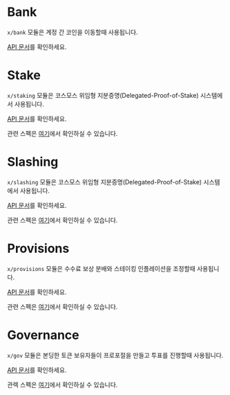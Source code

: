 # Bank

`x/bank` 모듈은 계정 간 코인을 이동할때 사용됩니다.

[API 문서](https://godoc.org/github.com/Dipper-Protocol/x/bank)를 확인하세요.

# Stake

`x/staking` 모듈은 코스모스 위임형 지분증명(Delegated-Proof-of-Stake) 시스템에서 사용됩니다.

[API 문서](https://godoc.org/github.com/Dipper-Protocol/x/staking)를 확인하세요.

관련 스펙은 [여기](https://github.com/Dipper-Protocol/tree/master/docs/spec/staking)에서 확인하실 수 있습니다.


# Slashing

`x/slashing` 모듈은 코스모스 위임형 지분증명(Delegated-Proof-of-Stake) 시스템에서 사용됩니다.

[API 문서](https://godoc.org/github.com/Dipper-Protocol/x/slashing)를 확인하세요.

관련 스펙은 [여기](https://github.com/Dipper-Protocol/tree/master/docs/spec/slashing)에서 확인하실 수 있습니다.

# Provisions

`x/provisions` 모듈은 수수료 보상 분배와 스테이킹 인플레이션을 조정할때 사용됩니다.

[API 문서](https://godoc.org/github.com/Dipper-Protocol/x/distribution)를 확인하세요.

관련 스펙은 [여기](https://github.com/Dipper-Protocol/tree/master/docs/spec/distribution)에서 확인하실 수 있습니다.

# Governance

`x/gov` 모듈은 본딩한 토큰 보유자들이 프로포절을 만들고 투표를 진행할때 사용됩니다.

[API 문서](https://godoc.org/github.com/Dipper-Protocol/x/gov)를 확인하세요.

관렉 스펙은 [여기](https://github.com/Dipper-Protocol/tree/master/docs/spec/governance)에서 확인하실 수 있습니다.
